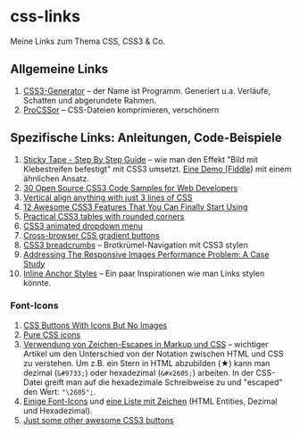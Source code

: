 css-links
=========

Meine Links zum Thema CSS, CSS3 &amp; Co.

## Allgemeine Links

1. [CSS3-Generator](http://css3generator.com) – der Name ist Programm. Generiert u.a. Verläufe, Schatten und abgerundete Rahmen.
2. [ProCSSor](http://procssorapp.com) – CSS-Dateien komprimieren, verschönern


## Spezifische Links: Anleitungen, Code-Beispiele
1. [Sticky Tape - Step By Step Guide](http://cssdemos.tupence.co.uk/stepbystep/stepbystep-stickytape.htm) – wie man den Effekt "Bild mit Klebestreifen befestigt" mit CSS3 umsetzt. [Eine Demo (Fiddle](http://jsfiddle.net/codepo8/WzMdH/)) mit einem ähnlichen Ansatz.
2. [30 Open Source CSS3 Code Samples for Web Developers](http://designwoop.com/2013/12/30-open-source-css3-code-samples-web-developers/)
3. [Vertical align anything with just 3 lines of CSS](http://zerosixthree.se/vertical-align-anything-with-just-3-lines-of-css/)
4. [12 Awesome CSS3 Features That You Can Finally Start Using](http://tutorialzine.com/2013/10/12-awesome-css3-features-you-can-finally-use/)
5. [Practical CSS3 tables with rounded corners](http://www.red-team-design.com/practical-css3-tables-with-rounded-corners)
6. [CSS3 animated dropdown menu](http://www.red-team-design.com/css3-animated-dropdown-menu)
7. [Cross-browser CSS gradient buttons](http://www.red-team-design.com/cross-browser-css-gradient-buttons)
8. [CSS3 breadcrumbs](http://www.red-team-design.com/css3-breadcrumbs) – Brotkrümel-Navigation mit CSS3 stylen
9. [Addressing The Responsive Images Performance Problem: A Case Study](mobile.smashingmagazine.com/2013/09/16/responsive-images-performance-problem-case-study/)
10. [Inline Anchor Styles](http://tympanus.net/Development/InlineAnchorStyles/) – Ein paar Inspirationen wie man Links stylen könnte.

### Font-Icons

1. [CSS Buttons With Icons But No Images](http://www.paulund.co.uk/css-buttons-with-icons-but-no-images)
2. [Pure CSS icons](http://sherybrauner.com/samples/pure-css-icons/)
3. [Verwendung von Zeichen-Escapes in Markup und CSS](http://www.w3.org/International/questions/qa-escapes) – wichtiger Artikel um den Unterschied von der Notation zwischen HTML und CSS zu verstehen. Um z.B. ein Stern in HTML abzubilden (&#9733;) kann man dezimal (`&#9733;`) oder hexadezimal (`&#x2605;`) arbeiten. In der CSS-Datei greift man auf die hexadezimale Schreibweise zu und "escaped" den Wert: `"\2605";`.
4. [Einige Font-Icons](http://goetter.fr/unicode/) und [eine Liste mit Zeichen](http://www.gemeinde-michendorf.de/homepage/8sonstiges/entity.php) (HTML Entities, Dezimal und Hexadezimal).
5. [Just some other awesome CSS3 buttons](http://www.red-team-design.com/just-another-awesome-css3-buttons)

